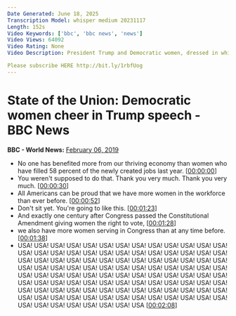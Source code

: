 ```yaml
---
Date Generated: June 18, 2025
Transcription Model: whisper medium 20231117
Length: 152s
Video Keywords: ['bbc', 'bbc news', 'news']
Video Views: 64092
Video Rating: None
Video Description: President Trump and Democratic women, dressed in white to celebrate the 100th anniversary of American women gaining the right to vote, share an unexpected moment of unity during his State of the Union speech.

Please subscribe HERE http://bit.ly/1rbfUog
---
```


# State of the Union: Democratic women cheer in Trump speech - BBC News
**BBC - World News:** [February 06, 2019](https://www.youtube.com/watch?v=Ct1L1M1jr8Q)
*  No one has benefited more from our thriving economy than women who have filled 58 percent of the newly created jobs last year. [[00:00:00](https://www.youtube.com/watch?v=Ct1L1M1jr8Q&t=0.0s)]
*  You weren't supposed to do that. Thank you very much. Thank you very much. [[00:00:30](https://www.youtube.com/watch?v=Ct1L1M1jr8Q&t=30.0s)]
*  All Americans can be proud that we have more women in the workforce than ever before. [[00:00:52](https://www.youtube.com/watch?v=Ct1L1M1jr8Q&t=52.0s)]
*  Don't sit yet. You're going to like this. [[00:01:23](https://www.youtube.com/watch?v=Ct1L1M1jr8Q&t=83.0s)]
*  And exactly one century after Congress passed the Constitutional Amendment giving women the right to vote, [[00:01:28](https://www.youtube.com/watch?v=Ct1L1M1jr8Q&t=88.0s)]
*  we also have more women serving in Congress than at any time before. [[00:01:38](https://www.youtube.com/watch?v=Ct1L1M1jr8Q&t=98.0s)]
*  USA! USA! USA! USA! USA! USA! USA! USA! USA! USA! USA! USA! USA! USA! USA! USA! USA! USA! USA! USA! USA! USA! USA! USA! USA! USA! USA! USA! USA! USA! USA! USA! USA! USA! USA! USA! USA! USA! USA! USA! USA! USA! USA! USA! USA! USA! USA! USA! USA! USA! USA! USA! USA! USA! USA! USA! USA! USA! USA! USA! USA! USA! USA! USA! USA! USA! USA! USA! USA! USA! USA! USA! USA! USA! USA! USA! USA! USA! USA! USA! USA! USA! USA! USA! USA! USA! USA! USA! USA! USA! USA! USA! USA! USA! USA! USA! USA! USA! USA! USA! USA! USA! USA! USA! USA! USA! USA! USA! USA! USA! USA! USA [[00:02:08](https://www.youtube.com/watch?v=Ct1L1M1jr8Q&t=128.0s)]
